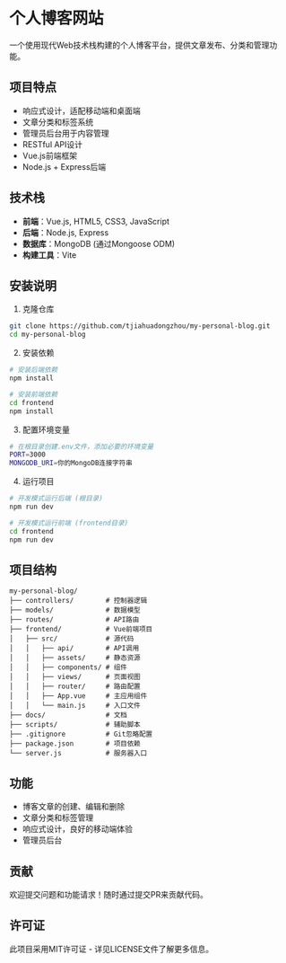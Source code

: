 # 个人博客网站

一个使用现代Web技术栈构建的个人博客平台，提供文章发布、分类和管理功能。

## 项目特点

- 响应式设计，适配移动端和桌面端
- 文章分类和标签系统
- 管理员后台用于内容管理
- RESTful API设计
- Vue.js前端框架
- Node.js + Express后端

## 技术栈

- **前端**：Vue.js, HTML5, CSS3, JavaScript
- **后端**：Node.js, Express
- **数据库**：MongoDB (通过Mongoose ODM)
- **构建工具**：Vite

## 安装说明

1. 克隆仓库
```bash
git clone https://github.com/tjiahuadongzhou/my-personal-blog.git
cd my-personal-blog
```

2. 安装依赖
```bash
# 安装后端依赖
npm install

# 安装前端依赖
cd frontend
npm install
```

3. 配置环境变量
```bash
# 在根目录创建.env文件，添加必要的环境变量
PORT=3000
MONGODB_URI=你的MongoDB连接字符串
```

4. 运行项目
```bash
# 开发模式运行后端 (根目录)
npm run dev

# 开发模式运行前端 (frontend目录)
cd frontend
npm run dev
```

## 项目结构

```
my-personal-blog/
├── controllers/        # 控制器逻辑
├── models/             # 数据模型
├── routes/             # API路由
├── frontend/           # Vue前端项目
│   ├── src/            # 源代码
│   │   ├── api/        # API调用
│   │   ├── assets/     # 静态资源
│   │   ├── components/ # 组件
│   │   ├── views/      # 页面视图
│   │   ├── router/     # 路由配置
│   │   ├── App.vue     # 主应用组件
│   │   └── main.js     # 入口文件
├── docs/               # 文档
├── scripts/            # 辅助脚本
├── .gitignore          # Git忽略配置
├── package.json        # 项目依赖
└── server.js           # 服务器入口
```

## 功能

- 博客文章的创建、编辑和删除
- 文章分类和标签管理
- 响应式设计，良好的移动端体验
- 管理员后台

## 贡献

欢迎提交问题和功能请求！随时通过提交PR来贡献代码。

## 许可证

此项目采用MIT许可证 - 详见LICENSE文件了解更多信息。 